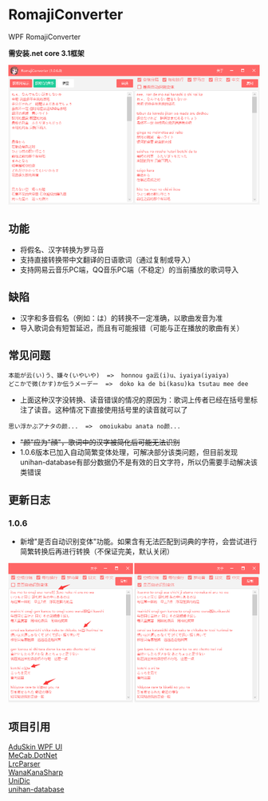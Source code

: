# RomajiConverter
WPF RomajiConverter

**需安装.net core 3.1框架**

![](https://raw.githubusercontent.com/xyh20180101/RomajiConverter/main/1.png)

## 功能
- 将假名、汉字转换为罗马音
- 支持直接转换带中文翻译的日语歌词（通过复制或导入）
- 支持网易云音乐PC端，QQ音乐PC端（不稳定）的当前播放的歌词导入

## 缺陷
- 汉字和多音假名（例如：は）的转换不一定准确，以歌曲发音为准
- 导入歌词会有短暂延迟，而且有可能报错（可能与正在播放的歌曲有关）

## 常见问题
```
本能が云(い)う、嫌々(いやいや)  =>  honnou ga云(i)u、iyaiya(iyaiya)
どこかで微(かす)か伝うメーデー  =>  doko ka de bi(kasu)ka tsutau mee dee
```
- 上面这种汉字没转换、读音错误的情况的原因为：歌词上传者已经在括号里标注了读音。这种情况下直接使用括号里的读音就可以了
```
思い浮かぶアナタの颜...  =>  omoiukabu anata no颜...
```
- ~~"颜"应为"顔"，歌词中的汉字被简化后可能无法识别~~
- 1.0.6版本已加入自动简繁变体处理，可解决部分该类问题，但目前发现unihan-database有部分数据仍不是有效的日文字符，所以仍需要手动解决该类错误

## 更新日志

### 1.0.6
- 新增"是否自动识别变体"功能。如果含有无法匹配到词典的字符，会尝试进行简繁转换后再进行转换（不保证完美，默认关闭）

![](https://raw.githubusercontent.com/xyh20180101/RomajiConverter/main/2.png)

## 项目引用
[AduSkin WPF UI](https://github.com/aduskin/AduSkin)  
[MeCab.DotNet](https://github.com/kekyo/MeCab.DotNet)  
[LrcParser](https://github.com/OpportunityLiu/LrcParser)  
[WanaKanaSharp](https://github.com/caguiclajmg/WanaKanaSharp)  
[UniDic](https://unidic.ninjal.ac.jp/)  
[unihan-database](https://github.com/unicode-org/unihan-database)